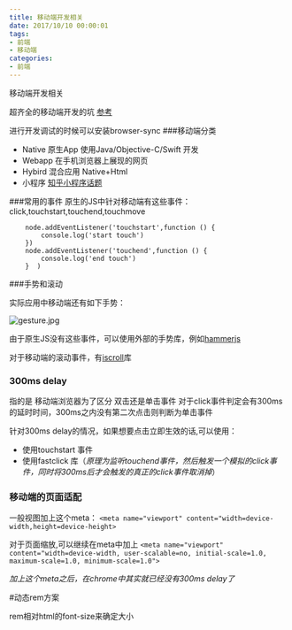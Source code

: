 ```yaml
---
title: 移动端开发相关
date: 2017/10/10 00:00:01
tags: 
- 前端
- 移动端
categories: 
- 前端
---
```

移动端开发相关
<!--more-->

超齐全的移动端开发的坑 [参考](https://github.com/jtyjty99999/mobileTech/blob/master/README.md)

进行开发调试的时候可以安装browser-sync
###移动端分类
- Native   原生App  使用Java/Objective-C/Swift 开发
- Webapp  在手机浏览器上展现的网页
- Hybird  混合应用  Native+Html
- 小程序     [知乎小程序话题](https://www.zhihu.com/topic/20061410/hot)

###常用的事件
原生的JS中针对移动端有这些事件：
click,touchstart,touchend,touchmove
```
    node.addEventListener('touchstart',function () {
        console.log('start touch')
    })
    node.addEventListener('touchend',function () {
        console.log('end touch')
    }  )
```
###手势和滚动

实际应用中移动端还有如下手势：

![gesture.jpg](http://upload-images.jianshu.io/upload_images/7113407-762ce00ad2c5f3e6.jpg?imageMogr2/auto-orient/strip%7CimageView2/2/w/1240)

由于原生JS没有这些事件，可以使用外部的手势库，例如[hammerjs](http://hammerjs.github.io/)

对于移动端的滚动事件，有[iscroll](http://iscrolljs.com/)库

### 300ms delay

指的是 移动端浏览器为了区分 双击还是单击事件  对于click事件判定会有300ms的延时时间，300ms之内没有第二次点击则判断为单击事件

针对300ms delay的情况，如果想要点击立即生效的话,可以使用：
- 使用touchstart 事件
- 使用fastclick 库（*原理为监听touchend事件，然后触发一个模拟的click事件，同时将300ms后才会触发的真正的click事件取消掉*）

### 移动端的页面适配

一般视图加上这个meta：
`<meta name="viewport"
          content="width=device-width,height=device-height>`

对于页面缩放,可以继续在meta中加上
`<meta name="viewport"
          content="width=device-width, user-scalable=no, initial-scale=1.0, maximum-scale=1.0, minimum-scale=1.0">`

*加上这个meta之后，在chrome中其实就已经没有300ms delay了*


#动态rem方案

rem相对html的font-size来确定大小



